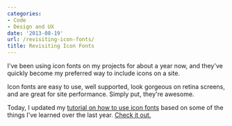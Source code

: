 ```yaml
---
categories:
- Code
- Design and UX
date: '2013-08-19'
url: /revisiting-icon-fonts/
title: Revisiting Icon Fonts
---
```


I've been using icon fonts on my projects for about a year now, and they've quickly become my preferred way to include icons on a site.

Icon fonts are easy to use, well supported, look gorgeous on retina screens, and are great for site performance. Simply put, they're awesome.

Today, I updated my <a href="https://gomakethings.com/icon-fonts/">tutorial on how to use icon fonts</a> based on some of the things I've learned over the last year. <a href="https://gomakethings.com/icon-fonts/">Check it out.</a>